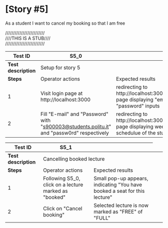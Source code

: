 # [Story #5]



As a student I want to cancel my booking so that I am free

/////////////////////////<br>
////THIS IS A STUB////<br>
/////////////////////////<br>


| Test ID | S5_0 |  |
| --- | --- | --- |
| **Test description** <td colspan=2> Setup for story 5 |
| **Steps** | Operator actions | Expected results |
| 1 | Visit login page at http://localhost:3000 | redirecting to http://localhost:3000/login page displaying "email" and "password" inputs |
| 2 | Fill "E-mail" and "Password" with "s900003@students.politu.it" and "passw0rd" respectively| redirecting to http://localhost:3000/calendar page displaying weekly schedulue of the student |


| Test ID | S5_1 |  |
| --- | --- | --- |
| **Test description** <td colspan=2> Cancelling booked lecture |
| **Steps** | Operator actions | Expected results |
| 1 | Following S5_0, click on a lecture marked as "booked"  | Small pop-up appears, indicating "You have booked a seat for this lecture"|
| 2 | Click on "Cancel booking" | Selected lecture is now marked as "FREE" of "FULL"  |


<br>



